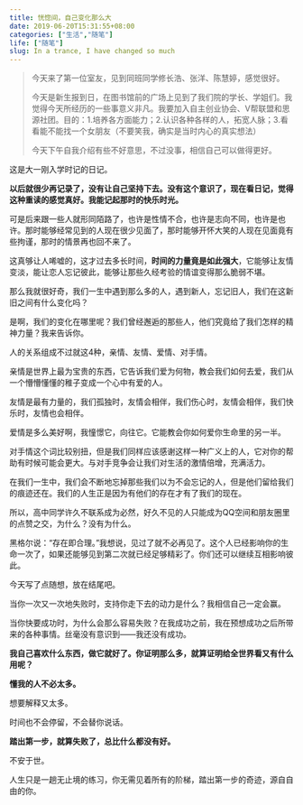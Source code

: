 ```yaml
---
title: 恍惚间，自己变化那么大
date: 2019-06-20T15:31:55+08:00
categories: ["生活","随笔"]
life: ["随笔"]
slug: In a trance, I have changed so much
---
```


> 今天来了第一位室友，见到同班同学修长浩、张洋、陈慧婷，感觉很好。
>
> 今天是新生报到日，在图书馆前的广场上见到了我们院的学长、学姐们。我觉得今天所经历的一些事意义非凡。我要加入自主创业协会、V帮联盟和思源社团。目的：1.培养各方面能力；2.认识各种各样的人，拓宽人脉；3.看看能不能找一个女朋友（不要笑我，确实是当时内心的真实想法）
>
> 今天下午自我介绍有些不好意思，不过没事，相信自己可以做得更好。

这是大一刚入学时记的日记。

**以后就很少再记录了，没有让自己坚持下去。没有这个意识了，现在看日记，觉得这种重读的感觉真好。我能记起那时的快乐时光。**

可是后来跟一些人就形同陌路了，也许是性情不合，也许是志向不同，也许是也许。那时能够经常见到的人现在很少见面了，那时能够开怀大笑的人现在见面竟有些拘谨，那时的情景再也回不来了。

这真够让人唏嘘的，这才过去多长时间，**时间的力量竟是如此强大**，它能够让友情变淡，能让恋人忘记彼此，能够让那些久经考验的情谊变得那么脆弱不堪。

那么我就很好奇，我们一生中遇到那么多的人，遇到新人，忘记旧人，我们在这新旧之间有什么变化吗？

是啊，我们的变化在哪里呢？我们曾经邂逅的那些人，他们究竟给了我们怎样的精神力量？我来告诉你。

人的关系组成不过就这4种，亲情、友情、爱情、对手情。

亲情是世界上最为宝贵的东西，它告诉我们爱为何物，教会我们如何去爱，我们从一个懵懵懂懂的稚子变成一个心中有爱的人。

友情是最有力量的，我们孤独时，友情会相伴，我们伤心时，友情会相伴，我们快乐时，友情也会相伴。

爱情是多么美好啊，我憧憬它，向往它。它能教会你如何爱你生命里的另一半。

对手情这个词比较别扭，但是我们同样应该感谢这样一种广义上的人，它对你的帮助有时候可能会更大。与对手竞争会让我们对生活的激情倍增，充满活力。

在我们一生中，我们会不断地忘掉那些我们以为不会忘记的人，但是他们留给我们的痕迹还在。我们的人生正是因为有他们的存在才有了我们的现在。

所以，高中同学许久不联系成为必然，好久不见的人只能成为QQ空间和朋友圈里的点赞之交，为什么？没有为什么。

黑格尔说：“存在即合理。”我想说，见过了就不必再见了。这个人已经影响你的生命一次了，如果还能够见到第二次就已经足够精彩了。你们还可以继续互相影响彼此。

今天写了点随想，放在结尾吧。

当你一次又一次地失败时，支持你走下去的动力是什么？我相信自己一定会赢。

当你快要成功时，为什么会那么容易失败？在我成功之前，我在预想成功之后所带来的各种事情。丝毫没有意识到——我还没有成功。

**我自己喜欢什么东西，做它就好了。你证明那么多，就算证明给全世界看又有什么用呢？**

**懂我的人不必太多。**

想要解释又太多。

时间也不会停留，不会替你说话。

**踏出第一步，就算失败了，总比什么都没有好。**

不安于世。

人生只是一趟无止境的练习，你无需见着所有的阶梯，踏出第一步的奇迹，源自自由的你。
